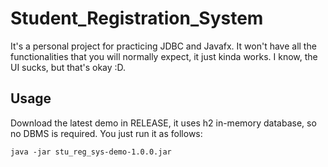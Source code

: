 # Student_Registration_System

It's a personal project for practicing JDBC and Javafx. It won't have all the functionalities that you will normally expect, it just kinda works. I know, the UI sucks, but that's okay :D.

## Usage

Download the latest demo in RELEASE, it uses h2 in-memory database, so no DBMS is required. You just run it as follows:

    java -jar stu_reg_sys-demo-1.0.0.jar
